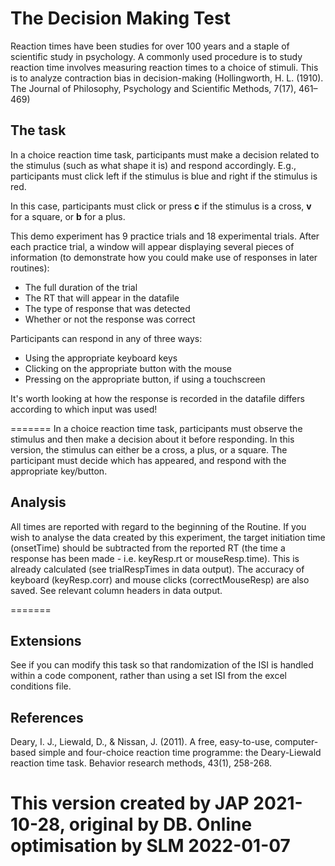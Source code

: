 The Decision Making Test 
======================================================

Reaction times have been studies for over 100 years and a staple of scientific study in psychology. A commonly used procedure is to study reaction time involves measuring reaction times to a choice of stimuli. This is to analyze contraction bias in decision-making (Hollingworth, H. L. (1910). The Journal of Philosophy, Psychology and Scientific Methods, 7(17), 461–469)

The task
--------------

In a choice reaction time task, participants must make a decision related to the stimulus (such as what shape it is) and respond accordingly. 
E.g., participants must click left if the stimulus is blue and right if the stimulus is red.

In this case, participants must click or press **c** if the stimulus is a cross, **v** for a square, or **b** for a plus.

This demo experiment has 9 practice trials and 18 experimental trials. After each practice trial, a window will appear displaying several pieces of information (to demonstrate how you could make use of responses in later routines):
* The full duration of the trial
* The RT that will appear in the datafile
* The type of response that was detected
* Whether or not the response was correct

Participants can respond in any of three ways:
* Using the appropriate keyboard keys
* Clicking on the appropriate button with the mouse
* Pressing on the appropriate button, if using a touchscreen

It's worth looking at how the response is recorded in the datafile differs according to which input was used!

=======
In a choice reaction time task, participants must observe the stimulus and then make a decision about it before responding. 
In this version, the stimulus can either be a cross, a plus, or a square. The participant must decide which has appeared, and respond with the appropriate key/button.


Analysis
--------------
All times are reported with regard to the beginning of the Routine. If you wish to analyse the data created by this experiment, the target initiation time (onsetTime) should be subtracted from the reported RT (the time a response has been made - i.e. keyResp.rt or mouseResp.time). This is already calculated (see trialRespTimes in data output). The accuracy of keyboard (keyResp.corr) and mouse clicks (correctMouseResp) are also saved. See relevant column headers in data output.

=======

Extensions
--------------

See if you can modify this task so that randomization of the ISI is handled within a code component, rather than using a set ISI from the excel conditions file.

References
--------------

Deary, I. J., Liewald, D., & Nissan, J. (2011). A free, easy-to-use, computer-based simple and four-choice reaction time programme: the Deary-Liewald reaction time task. Behavior research methods, 43(1), 258-268.



This version created by JAP 2021-10-28, original by DB. Online optimisation by SLM 2022-01-07
=======

